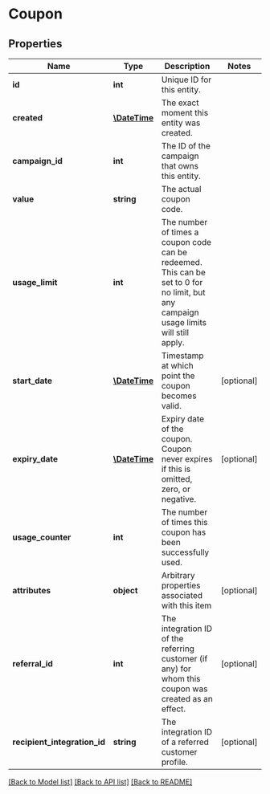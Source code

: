 # Coupon

## Properties
Name | Type | Description | Notes
------------ | ------------- | ------------- | -------------
**id** | **int** | Unique ID for this entity. | 
**created** | [**\DateTime**](\DateTime.md) | The exact moment this entity was created. | 
**campaign_id** | **int** | The ID of the campaign that owns this entity. | 
**value** | **string** | The actual coupon code. | 
**usage_limit** | **int** | The number of times a coupon code can be redeemed. This can be set to 0 for no limit, but any campaign usage limits will still apply. | 
**start_date** | [**\DateTime**](\DateTime.md) | Timestamp at which point the coupon becomes valid. | [optional] 
**expiry_date** | [**\DateTime**](\DateTime.md) | Expiry date of the coupon. Coupon never expires if this is omitted, zero, or negative. | [optional] 
**usage_counter** | **int** | The number of times this coupon has been successfully used. | 
**attributes** | **object** | Arbitrary properties associated with this item | [optional] 
**referral_id** | **int** | The integration ID of the referring customer (if any) for whom this coupon was created as an effect. | [optional] 
**recipient_integration_id** | **string** | The integration ID of a referred customer profile. | [optional] 

[[Back to Model list]](../README.md#documentation-for-models) [[Back to API list]](../README.md#documentation-for-api-endpoints) [[Back to README]](../README.md)


